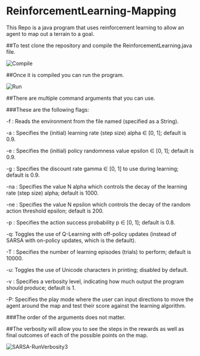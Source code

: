 # ReinforcementLearning-Mapping
This Repo is a java program that uses reinforcement learning to allow an agent to map out a terrain to a goal.

##To test clone the repository and compile the ReinforcementLearning.java file.

![Compile](https://user-images.githubusercontent.com/92120183/226712824-d02b758d-1f22-4c06-9b6e-3069034d9d10.PNG)

##Once it is compiled you can run the program.

![Run](https://user-images.githubusercontent.com/92120183/226712917-2e88998c-72c4-4aaf-862b-a934ef142fd8.PNG)

##There are multiple command arguments that you can use.

###These are the following flags:

-f <FILENAME>: Reads the environment from the file named <FILENAME> (specified as a String).

-a <DOUBLE>: Specifies the (initial) learning rate (step size) alpha ∈ [0, 1]; default is 0.9.

-e <DOUBLE>: Specifies the (initial) policy randomness value epsilon ∈ [0, 1]; default is 0.9.

-g <DOUBLE>: Specifies the discount rate gamma ∈ [0, 1] to use during learning; default is 0.9.

-na <INTEGER>: Specifies the value N alpha which controls the decay of the learning rate (step size) alpha; default is 1000.

-ne <INTEGER>: Specifies the value N epsilon which controls the decay of the random action threshold epsilon; default is 200.

-p <DOUBLE>: Specifies the action success probability p ∈ [0, 1]; default is 0.8.

-q: Toggles the use of Q-Learning with off-policy updates (instead of SARSA with on-policy updates, which is the default).

-T <INTEGER>: Specifies the number of learning episodes (trials) to perform; default is 10000.

-u: Toggles the use of Unicode characters in printing; disabled by default.

-v <INTEGER>: Specifies a verbosity level, indicating how much output the program should produce; default is 1.

-P: Specifies the play mode where the user can input directions to move the agent around the map and test their score against the learning algorithm.

###The order of the arguments does not matter.

##The verbosity will allow you to see the steps in the rewards as well as final outcomes of each of the possible points on the map.

![SARSA-RunVerbosity3](https://user-images.githubusercontent.com/92120183/226712968-14bf60c3-e2ec-4cc4-b307-f220fb57c92e.PNG)

